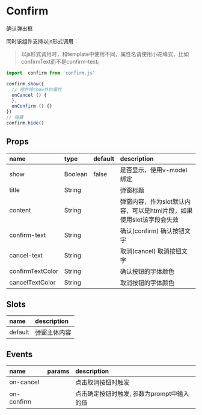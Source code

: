 # Confirm

确认弹出框  

同时该组件支持以js形式调用：

> 以js形式调用时，和template中使用不同，属性名请使用小驼峰式，比如confirmText而不是confirm-text。
```js
import  confirm from 'confirm.js'

confirm.show({
  // 组件除show外的属性
  onCancel () {
  },
  onConfirm () {}
})
// 隐藏
confirm.hide()
```

## Props

|name	|type	|default	|description|
|:--- |:--- |:---     |:---       |
|show	|Boolean	|false	|是否显示，使用v-model绑定
|title|String	|		|弹窗标题
|content|String	|		|弹窗内容，作为slot默认内容，可以是html片段，如果使用slot该字段会失效|
|confirm-text|String|	|确认(confirm)		确认按钮文字|
|cancel-text|	String|	|取消(cancel)		取消按钮文字|
|confirmTextColor| String| |确认按钮的字体颜色|
|cancelTextColor| String| |取消按钮的字体颜色|

## Slots

|name	|description|
|:--- |:---       |
|default|	弹窗主体内容|

## Events

|name|	params|	description|
|:---|:---|:---|
|on-cancel| |	点击取消按钮时触发|
|on-confirm|	|点击确定按钮时触发, 参数为prompt中输入的值|
